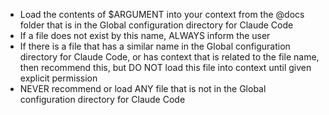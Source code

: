 - Load the contents of $ARGUMENT into your context from the @docs folder that is in the Global configuration directory for Claude Code
- If a file does not exist by this name, ALWAYS inform the user
- If there is a file that has a similar name in the Global configuration directory for Claude Code, or has context that is related to the file name, then recommend this, but DO NOT load this file into context until given explicit permission
- NEVER recommend or load ANY file that is not in the Global configuration directory for Claude Code
